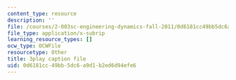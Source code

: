 ```yaml
---
content_type: resource
description: ''
file: /courses/2-003sc-engineering-dynamics-fall-2011/0d6181cc49bb5dc6a9d1b2ed6d94efe6_6wPHoFjnYXI.srt
file_type: application/x-subrip
learning_resource_types: []
ocw_type: OCWFile
resourcetype: Other
title: 3play caption file
uid: 0d6181cc-49bb-5dc6-a9d1-b2ed6d94efe6
---
```

